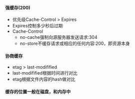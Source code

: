 #### 强缓存(200)
- 优先级Cache-Control > Expires
- Expires控制多少秒后过期
- Cache-Control
  - no-cache强制向源服务器发送请求:304
  - no-store不缓存请求或相应的任何内容:200，即资源本身
#### 协商缓存
- etag > last-modifified
- last-modifified根据时间进行对比
- etag根据文件内容的hash做对比
#### 缓存的位置一般在磁盘，和内存中